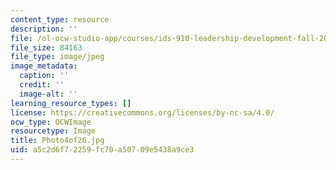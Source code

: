 ```yaml
---
content_type: resource
description: ''
file: /ol-ocw-studio-app/courses/ids-910-leadership-development-fall-2002/a5c2d6f72259fc70a50709e5438a9ce3_Photo4of26.jpg
file_size: 84163
file_type: image/jpeg
image_metadata:
  caption: ''
  credit: ''
  image-alt: ''
learning_resource_types: []
license: https://creativecommons.org/licenses/by-nc-sa/4.0/
ocw_type: OCWImage
resourcetype: Image
title: Photo4of26.jpg
uid: a5c2d6f7-2259-fc70-a507-09e5438a9ce3
---
```

